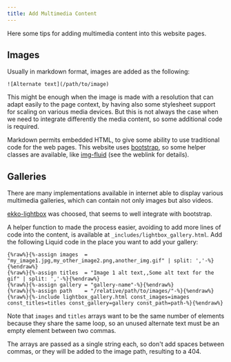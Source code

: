 ```yaml
---
title: Add Multimedia Content
---
```

Here some tips for adding multimedia content into this website pages.

## Images

Usually in markdown format, images are added as the following:

```
![Alternate text](/path/to/image)
```

This might be enough when the image is made with a resolution that can adapt
easily to the page context, by having also some stylesheet support for scaling
on various media devices.
But this is not always the case when we need to integrate differently the
media content, so some additional code is required.

Markdown permits embedded HTML, to give some ability to use traditional code
for the web pages.
This website uses [bootstrap], so some helper classes are available, like
[img-fluid] (see the weblink for details).

## Galleries

There are many implementations available in internet able to display various
multimedia galleries, which can contain not only images but also videos.

[ekko-lightbox] was choosed, that seems to well integrate with bootstrap.

A helper function to made the process easier, avoiding to add more lines of code
into the content, is available at `_includes/lightbox_gallery.html`.
Add the following Liquid code in the place you want to add your gallery:

```
{%raw%}{%-assign images  = "my_image1.jpg,my_other_image2.png,another_img.gif" | split: ','-%}{%endraw%}
{%raw%}{%-assign titles  = "Image 1 alt text,,Some alt text for the gif" | split: ','-%}{%endraw%}
{%raw%}{%-assign gallery = "gallery-name"-%}{%endraw%}
{%raw%}{%-assign path    = "/relative/path/to/images/"-%}{%endraw%}
{%raw%}{%-include lightbox_gallery.html const_images=images const_titles=titles const_gallery=gallery const_path=path-%}{%endraw%}
```

Note that `images` and `titles` arrays want to be the same number of elements
because they share the same loop, so an unused alternate text must be an
empty element between two commas.

The arrays are passed as a single string each, so don't add spaces between commas,
or they will be added to the image path, resulting to a 404.

[bootstrap]:     https://getbootstrap.com/
[ekko-lightbox]: https://ashleydw.github.io/lightbox/
[img-fluid]:     https://getbootstrap.com/docs/4.4/content/images/
